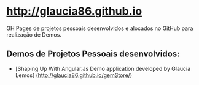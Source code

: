 # http://glaucia86.github.io

GH Pages de projetos pessoais desenvolvidos e alocados no GitHub para realização de Demos.

## Demos de Projetos Pessoais desenvolvidos:

- [Shaping Up With Angular.Js Demo application developed by Glaucia Lemos] (http://glaucia86.github.io/gemStore/)
